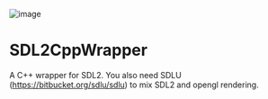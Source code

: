 ![image](https://github.com/Freya-Ebba-Christ/SDL2CppWrapper/assets/57752514/784ce13d-c45d-4eb1-8e0c-81507e789552)
<br>
# SDL2CppWrapper
A C++ wrapper for SDL2. You also need SDLU (https://bitbucket.org/sdlu/sdlu) to mix SDL2 and opengl rendering.
